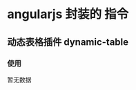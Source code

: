 # angularjs 封装的 指令

## 动态表格插件 dynamic-table

### 使用


   <dynamic-table titles="tableTitles" datas="datas" data-find-option="id" option-items="options">
        暂无数据
   </dynamic-table>


